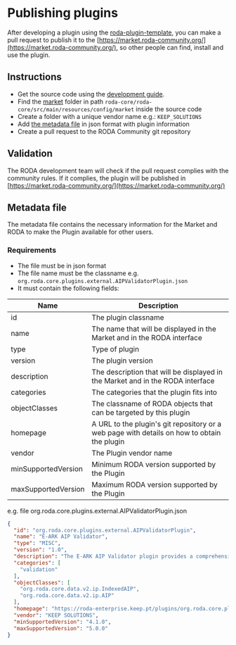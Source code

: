# Publishing plugins

After developing a plugin using the [roda-plugin-template](https://github.com/keeps/roda-plugin-template), you can make 
a pull request to publish it to the [https://market.roda-community.org/](https://market.roda-community.org/), so other 
people can find, install and use the plugin.

## Instructions
- Get the source code using the [development guide](./Developers_Guide.md).
- Find the [market](../roda-core/roda-core/src/main/resources/config/market) folder in path `roda-core/roda-core/src/main/resources/config/market` inside the source code
- Create a folder with a unique vendor name e.g.: `KEEP_SOLUTIONS`
- Add [the metadata file](#metadata-file) in json format with plugin information
- Create a pull request to the RODA Community git repository

## Validation
The RODA development team will check if the pull request complies with the community rules. 
If it complies, the plugin will be published in [https://market.roda-community.org/](https://market.roda-community.org/)

## Metadata file

The metadata file contains the necessary information for the Market and RODA to make the Plugin available for other users.

### Requirements
- The file must be in json format
- The file name must be the classname e.g. `org.roda.core.plugins.external.AIPValidatorPlugin.json`
- It must contain the following fields:

| Name                | Description                                                                                   |
|---------------------|-----------------------------------------------------------------------------------------------|
| id                  | The plugin classname                                                                          |
| name                | The name that will be displayed in the Market and in the RODA interface                       |
| type                | Type of plugin                                                                                |
| version             | The plugin version                                                                            |
| description         | The description that will be displayed in the Market and in the RODA interface                |
| categories          | The categories that the plugin fits into                                                      |
| objectClasses       | The classname of RODA objects that can be targeted by this plugin                             |
| homepage            | A URL to the plugin's git repository or a web page with details on how to obtain the plugin   |
| vendor              | The Plugin vendor name                                                                        |
| minSupportedVersion | Minimum RODA version supported by the Plugin                                                  |
| maxSupportedVersion | Maximum RODA version supported by the Plugin                                                  |

e.g. file org.roda.core.plugins.external.AIPValidatorPlugin.json
```json
{
  "id": "org.roda.core.plugins.external.AIPValidatorPlugin",
  "name": "E-ARK AIP Validator",
  "type": "MISC",
  "version": "1.0",
  "description": "The E-ARK AIP Validator plugin provides a comprehensive evaluation to ensure that AIPs meet the requirements outlined in the E-ARK specification, version 2.0.4.",
  "categories": [
    "validation"
  ],
  "objectClasses": [
    "org.roda.core.data.v2.ip.IndexedAIP",
    "org.roda.core.data.v2.ip.AIP"
  ],
  "homepage": "https://roda-enterprise.keep.pt/plugins/org.roda.core.plugins.external.AIPValidatorPlugin",
  "vendor": "KEEP SOLUTIONS",
  "minSupportedVersion": "4.1.0",
  "maxSupportedVersion": "5.0.0"
}
```

